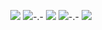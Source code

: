 

<p align="center">
  <img src="http://github-profile-summary-cards.vercel.app/api/cards/profile-details?username=gunjee007&theme=tokyonight" />
  <img src="http://github-profile-summary-cards.vercel.app/api/cards/repos-per-language?username=gunjee007&theme=tokyonight" />-.-
  <img src="http://github-profile-summary-cards.vercel.app/api/cards/most-commit-language?username=gunjee007&theme=tokyonight" />
  <img src="http://github-profile-summary-cards.vercel.app/api/cards/stats?username=gunjee007&theme=tokyonight"/>-.-
  <img src="http://github-profile-summary-cards.vercel.app/api/cards/productive-time?username=gunjee007&theme=tokyonight&utcOffset=8" />
</p>
